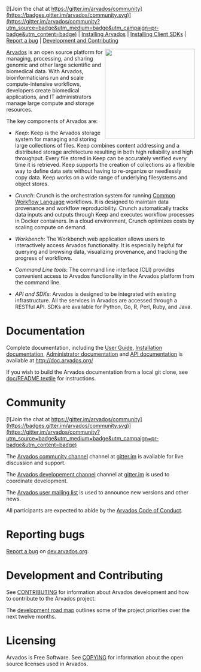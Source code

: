[comment]: # (Copyright © The Arvados Authors. All rights reserved.)
[comment]: # ()
[comment]: # (SPDX-License-Identifier: CC-BY-SA-3.0)

[![Join the chat at https://gitter.im/arvados/community](https://badges.gitter.im/arvados/community.svg)](https://gitter.im/arvados/community?utm_source=badge&utm_medium=badge&utm_campaign=pr-badge&utm_content=badge) | [Installing Arvados](https://doc.arvados.org/install/index.html) | [Installing Client SDKs](https://doc.arvados.org/sdk/index.html) | [Report a bug](https://dev.arvados.org/projects/arvados/issues/new) | [Development and Contributing](CONTRIBUTING.md)

<img align="right" src="doc/images/dax.png" height="240px">

[Arvados](https://arvados.org) is an open source platform for
managing, processing, and sharing genomic and other large scientific
and biomedical data.  With Arvados, bioinformaticians run and scale
compute-intensive workflows, developers create biomedical
applications, and IT administrators manage large compute and storage
resources.

The key components of Arvados are:

* *Keep*: Keep is the Arvados storage system for managing and storing large
collections of files.  Keep combines content addressing and a
distributed storage architecture resulting in both high reliability
and high throughput.  Every file stored in Keep can be accurately
verified every time it is retrieved.  Keep supports the creation of
collections as a flexible way to define data sets without having to
re-organize or needlessly copy data. Keep works on a wide range of
underlying filesystems and object stores.

* *Crunch*: Crunch is the orchestration system for running [Common Workflow Language](https://www.commonwl.org) workflows. It is
designed to maintain data provenance and workflow
reproducibility. Crunch automatically tracks data inputs and outputs
through Keep and executes workflow processes in Docker containers.  In
a cloud environment, Crunch optimizes costs by scaling compute on demand.

* *Workbench*: The Workbench web application allows users to interactively access
Arvados functionality.  It is especially helpful for querying and
browsing data, visualizing provenance, and tracking the progress of
workflows.

* *Command Line tools*: The command line interface (CLI) provides convenient access to Arvados
functionality in the Arvados platform from the command line.

* *API and SDKs*: Arvados is designed to be integrated with existing infrastructure. All
the services in Arvados are accessed through a RESTful API.  SDKs are
available for Python, Go, R, Perl, Ruby, and Java.

# Documentation

Complete documentation, including the [User Guide](https://doc.arvados.org/user/index.html), [Installation documentation](https://doc.arvados.org/install/index.html), [Administrator documentation](https://doc.arvados.org/admin/index.html) and
[API documentation](https://doc.arvados.org/api/index.html) is available at http://doc.arvados.org/

If you wish to build the Arvados documentation from a local git clone, see
[doc/README.textile](doc/README.textile) for instructions.

# Community

[![Join the chat at https://gitter.im/arvados/community](https://badges.gitter.im/arvados/community.svg)](https://gitter.im/arvados/community?utm_source=badge&utm_medium=badge&utm_campaign=pr-badge&utm_content=badge)

The [Arvados community channel](https://gitter.im/arvados/community)
channel at [gitter.im](https://gitter.im) is available for live
discussion and support.

The [Arvados developement channel](https://gitter.im/arvados/development)
channel at [gitter.im](https://gitter.im) is used to coordinate development.

The [Arvados user mailing list](http://lists.arvados.org/mailman/listinfo/arvados)
is used to announce new versions and other news.

All participants are expected to abide by the [Arvados Code of Conduct](CODE_OF_CONDUCT.md).

# Reporting bugs

[Report a bug](https://dev.arvados.org/projects/arvados/issues/new) on [dev.arvados.org](https://dev.arvados.org).

# Development and Contributing

See [CONTRIBUTING](CONTRIBUTING.md) for information about Arvados development and how to contribute to the Arvados project.

The [development road map](https://dev.arvados.org/issues/gantt?utf8=%E2%9C%93&set_filter=1&gantt=1&f%5B%5D=project_id&op%5Bproject_id%5D=%3D&v%5Bproject_id%5D%5B%5D=49&f%5B%5D=&zoom=1) outlines some of the project priorities over the next twelve months.

# Licensing

Arvados is Free Software.  See [COPYING](COPYING) for information about the open source licenses used in Arvados.
